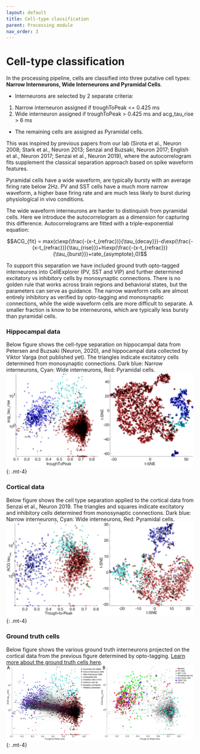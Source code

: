 ```yaml
---
layout: default
title: Cell-type classification
parent: Processing module
nav_order: 3
---
```

# Cell-type classification
In the processing pipeline, cells are classified into three putative cell types: **Narrow Interneurons, Wide Interneurons and Pyramidal Cells**.
  * Interneurons are selected by 2 separate criteria:
  1. Narrow interneuron assigned if troughToPeak <= 0.425 ms
  2. Wide interneuron assigned if troughToPeak > 0.425 ms and acg_tau_rise > 6 ms
  * The remaining cells are assigned as Pyramidal cells.

This was inspired by previous papers from our lab (Sirota et al., Neuron 2008; Stark et al., Neuron 2013; Senzai and Buzsaki, Neuron 2017; English et al., Neuron 2017; Senzai et al., Neuron 2019), where the autocorrelogram fits supplement the classical separation approach based on spike waveform features.

Pyramidal cells have a wide waveform, are typically bursty with an average firing rate below 2Hz. PV and SST cells have a much more narrow waveform, a higher base firing rate and are much less likely to burst during physiological in vivo conditions.

The wide waveform interneurons are harder to distinquish from pyramidal cells. Here we introduce the autocorrelogram as a dimension for capturing this difference. Autocorrelograms are fitted with a triple-exponential equation:

$$ACG_{fit} = max(c\exp(\frac{-(x-t_{refrac})}{\tau_{decay}})-d\exp(\frac{-(x-t_{refrac})}{\tau_{rise}})+h\exp(\frac{-(x-t_{refrac})}{\tau_{burst}})+rate_{asymptote},0)$$

To support this separation we have included ground truth opto-tagged interneurons into CellExplorer (PV, SST and VIP) and further determined excitatory vs inhibitory cells by monosynaptic connections. There is no golden rule that works across brain regions and behavioral states, but the parameters can serve as guidance. The narrow waveform cells are almost entirely inhibitory as verified by opto-tagging and monosynaptic connections, while the wide waveform cells are more difficult to separate. A smaller fraction is know to be interneurons, which are typically less bursty than pyramidal cells.

### Hippocampal data
Below figure shows the cell-type separation on hippocampal data from Petersen and Buzsaki (Neuron, 2020), and hippocampal data collected by Viktor Varga (not published yet). The triangles indicate excitatory cells determined from monosynaptic connections. Dark blue: Narrow interneurons, Cyan: Wide interneurons, Red: Pyramidal cells.
![](https://raw.githubusercontent.com/petersenpeter/common_resources/main/images/PeterViktorCellExplorerPlot-v3.jpeg){: .mt-4}

### Cortical data
Below figure shows the cell type separation applied to the cortical data from Senzai et al., Neuron 2019. The triangles and squares indicate excitatory and inhibitory cells determined from monosynaptic connections. Dark blue: Narrow interneurons, Cyan: Wide interneurons, Red: Pyramidal cells.
![](https://raw.githubusercontent.com/petersenpeter/common_resources/main/images/YutaCellExplorerPlot_v2.jpeg){: .mt-4}

### Ground truth cells
Below figure shows the various ground truth interneurons projected on the cortical data from the previous figure determined by opto-tagging. [Learn more about the ground truth cells here]({{"/publicdata/ground-truth-data/"|absolute_url}}).
![](https://raw.githubusercontent.com/petersenpeter/common_resources/main/images/groundTruth_CellExplorerPlot.png){: .mt-4}
